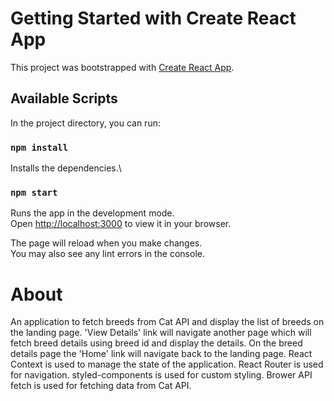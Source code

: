 # Getting Started with Create React App

This project was bootstrapped with [Create React App](https://github.com/facebook/create-react-app).

## Available Scripts

In the project directory, you can run:

### `npm install`

Installs the dependencies.\

### `npm start`

Runs the app in the development mode.\
Open [http://localhost:3000](http://localhost:3000) to view it in your browser.

The page will reload when you make changes.\
You may also see any lint errors in the console.

# About

An application to fetch breeds from Cat API and display the list of breeds on the landing page. 'View Details' link will navigate another page which will fetch breed details using breed id and display the details. On the breed details page the 'Home' link will navigate back to the landing page. React Context is used to manage the state of the application. React Router is used for navigation. styled-components is used for custom styling. Brower API fetch is used for fetching data from Cat API.
